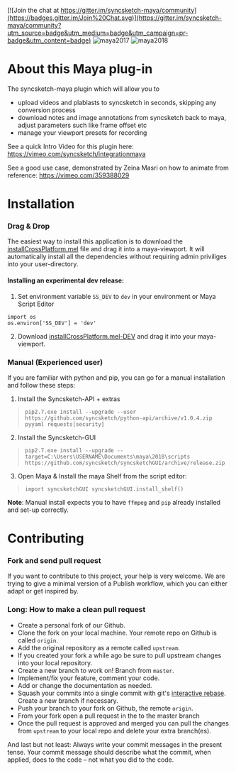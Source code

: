 [![Join the chat at https://gitter.im/syncsketch-maya/community](https://badges.gitter.im/Join%20Chat.svg)](https://gitter.im/syncsketch-maya/community?utm_source=badge&utm_medium=badge&utm_campaign=pr-badge&utm_content=badge)
![maya2017](https://img.shields.io/badge/Maya2017-tested-brightgreen.svg)
![maya2018](https://img.shields.io/badge/Maya2018-tested-brightgreen.svg)

# About this Maya plug-in
The syncsketch-maya plugin which will allow you to 
- upload videos and plablasts to syncsketch in seconds, skipping any conversion process
- download notes and image annotations from syncsketch back to maya, adjust parameters such like frame offset etc
- manage your viewport presets for recording

See a quick Intro Video for this plugin here: https://vimeo.com/syncsketch/integrationmaya

See a good use case, demonstrated by Zeina Masri on how to animate from reference: https://vimeo.com/359388029

# Installation

### Drag & Drop

The easiest way to install this application is to download the [installCrossPlatform.mel](https://github.com/syncsketch/syncsketch-maya/releases/download/release/installCrossPlatformGUI.mel#install) file and drag it into a maya-viewport. It will automatically install all the dependencies without requiring admin priviliges into your user-directory.

#### Installing an experimental dev release:


1) Set environment variable `SS_DEV` to `dev` in your environment or Maya Script Editor

```
import os
os.environ['SS_DEV'] = 'dev'
```

2) Download [installCrossPlatform.mel-DEV](https://github.com/syncsketch/syncsketch-maya/releases/download/dev/installCrossPlatformGUI.mel#install) and drag it into your maya-viewport.

### Manual (Experienced user)


If you are familiar with python and pip, you can go for a manual installation  and follow these steps:

1. Install the Syncsketch-API + extras
 
> `pip2.7.exe install --upgrade --user https://github.com/syncsketch/python-api/archive/v1.0.4.zip pyyaml requests[security]`

2. Install the Syncsketch-GUI
 
> `pip2.7.exe install --upgrade --target=C:\Users\USERNAME\Documents\maya\2018\scripts https://github.com/syncsketch/syncsketchGUI/archive/release.zip`

3. Open Maya & Install the maya Shelf from the script editor:
> `import syncsketchGUI
syncsketchGUI.install_shelf()`

__Note__: Manual install expects you to have `ffmpeg` and `pip` already installed and set-up correctly.


# Contributing

### Fork and send pull request
If you want to contribute to this project, your help is very welcome. We are trying to give a minimal version of a Publish workflow, which you can either adapt or get inspired by. 


### Long: How to make a clean pull request

- Create a personal fork of our Github.
- Clone the fork on your local machine. Your remote repo on Github is called `origin`.
- Add the original repository as a remote called `upstream`.
- If you created your fork a while ago be sure to pull upstream changes into your local repository.
- Create a new branch to work on! Branch from `master`.
- Implement/fix your feature, comment your code.
- Add or change the documentation as needed.
- Squash your commits into a single commit with git's [interactive rebase](https://help.github.com/articles/interactive-rebase). Create a new branch if necessary.
- Push your branch to your fork on Github, the remote `origin`.
- From your fork open a pull request in the to the master branch
- Once the pull request is approved and merged you can pull the changes from `upstream` to your local repo and delete
your extra branch(es).

And last but not least: Always write your commit messages in the present tense. Your commit message should describe what the commit, when applied, does to the code – not what you did to the code.
